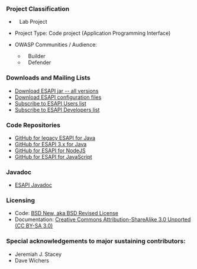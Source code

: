 ### Project Classification
* <i class="fas fa-flask" style="font-size: 1.2em; color:#FFA500;"></i><span style="font-size:1.0em;padding-left:12px;">Lab Project</span>

* Project Type: Code project (Application Programming Interface)
* OWASP Communities / Audience:
  * <i class="fas fa-toolbox" style="font-size: 1.2em; color:#233e81;"></i><span style="font-size:1.0em;padding-left:12px;">Builder</span> 
  * <i class="fas fa-shield-alt" style="font-size: 1.2em; color:#233e81;"></i><span style="font-size:1.0em;padding-left:12px;">Defender</span>

### Downloads and Mailing Lists
* [Download ESAPI jar -- all versions](https://mvnrepository.com/artifact/org.owasp.esapi/esapi)
* [Download ESAPI configuration files](https://github.com/ESAPI/esapi-java-legacy/releases/tag/esapi-2.2.2.3)
* [Subscribe to ESAPI Users list](https://groups.google.com/a/owasp.org/forum/#!forum/esapi-project-users/join)
* [Subscribe to ESAPI Developers list](https://groups.google.com/a/owasp.org/forum/#!forum/esapi-project-dev/join)

### Code Repositories
* [GitHub for legacy ESAPI for Java](https://github.com/ESAPI/esapi-java-legacy)
* [GitHub for ESAPI 3.x for Java](https://github.com/ESAPI/esapi-java)
* [GitHub for ESAPI for NodeJS](https://github.com/ESAPI/node-esapi)
* [GitHub for ESAPI for JavaScript](https://github.com/ESAPI/owasp-esapi-js)

### Javadoc
* [ESAPI Javadoc](https://www.javadoc.io/doc/org.owasp.esapi/esapi)

### Licensing
* Code: [BSD New, aka BSD Revised License](https://opensource.org/licenses/BSD-3-Clause)
* Documentation: [Creative Commons Attribution-ShareAlike 3.0 Unported (CC BY-SA 3.0)](https://creativecommons.org/licenses/by-sa/3.0/)

### Special acknowledgements to major sustaining contributors:
* Jeremiah J. Stacey
* Dave Wichers

